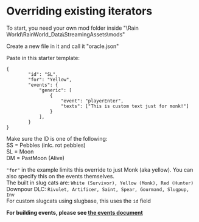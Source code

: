# Overriding existing iterators

To start, you need your own mod folder inside "\Rain World\RainWorld_Data\StreamingAssets\mods"

Create a new file in it and call it "oracle.json"

Paste in this starter template:

```
{
        "id": "SL",
        "for": "Yellow",
        "events": {
            "generic": [
                {
                    "event": "playerEnter",
                    "texts": ["This is custom text just for monk!"]
                }
            ],
        }
}
```
Make sure the ID is one of the following:  
SS = Pebbles (inlc. rot pebbles)  
SL = Moon   
DM = PastMoon (Alive)  

`"for"` in the example limits this override to just Monk (aka yellow). You can also specify this on the events themselves.  
The built in slug cats are: `White (Survivor), Yellow (Monk), Red (Hunter)`  
Downpour DLC: `Rivulet, Artificer, Saint, Spear, Gourmand, Slugpup, Inv`  
For custom slugcats using slugbase, this uses the `id` field

**For building events, please see [the events document](/docs/events.md)**
